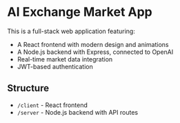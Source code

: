 # AI Exchange Market App

This is a full-stack web application featuring:
- A React frontend with modern design and animations
- A Node.js backend with Express, connected to OpenAI
- Real-time market data integration
- JWT-based authentication

## Structure
- `/client` - React frontend
- `/server` - Node.js backend with API routes